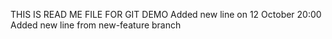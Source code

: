 THIS IS READ ME FILE FOR GIT DEMO
Added new line on 12 October 20:00
Added new line from new-feature branch
